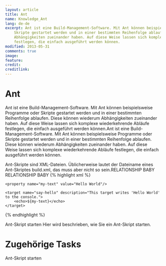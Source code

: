```yaml
---
layout: article
title: Ant
name: Knowledge_Ant
lang: de-de
excerpt: Ant ist eine Build-Management-Software. Mit Ant können beispielsweise Programme oder
    Skripte gestartet werden und in einer bestimmten Reihenfolge ablaufen. Diese können wiederum
    Abhängigkeiten zueinander haben. Auf diese Weise lassen sich komplexe wiederkehrende Abläufe
    festlegen, die einfach ausgeführt werden können.
modified: 2013-05-31
comments: true
image:
feature:
credit:
creditlink:
---
```


# Ant
Ant ist eine Build-Management-Software. Mit Ant können beispielsweise Programme oder
    Skripte gestartet werden und in einer bestimmten Reihenfolge ablaufen. Diese können wiederum
    Abhängigkeiten zueinander haben. Auf diese Weise lassen sich komplexe wiederkehrende Abläufe
    festlegen, die einfach ausgeführt werden können.Ant ist eine Build-Management-Software. Mit Ant können beispielsweise Programme oder
    Skripte gestartet werden und in einer bestimmten Reihenfolge ablaufen. Diese können wiederum
    Abhängigkeiten zueinander haben. Auf diese Weise lassen sich komplexe wiederkehrende Abläufe
    festlegen, die einfach ausgeführt werden können.

Ant-Skripte sind XML-Dateien. Üblicherweise lautet der Dateiname eines Ant-Skriptes build.xml, das muss aber nicht so sein.RELATIONSHIP BABY
RELATIONSHIP BABY
{% highlight xml %}
<?xml version="1.0" encoding="UTF-8"?>
<project name="my-project" basedir=".">

    <property name="my-text" value="Hello World"/>

    <target name="say-hello" description="This target writes 'Hello World' to the console.">
        <echo>${my-text}</echo>
    </target>

</project>    

{% endhighlight %}



Ant-Skript starten
Hier wird beschrieben, wie Sie ein Ant-Skript starten.



# Zugehörige Tasks
Ant-Skript starten
